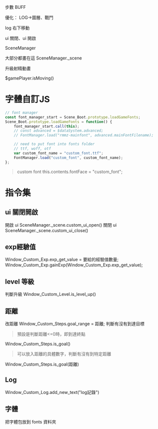 步數
BUFF

優化：
LOG->圖層、戰鬥

log 右下移動

ui 關閉、ui 開啟

SceneManager

大部分都畫在這
SceneManager._scene

升級射精動畫

$gamePlayer.isMoving()


# 字體自訂JS
```js
// font manager
const font_manager_start = Scene_Boot.prototype.loadGameFonts;
Scene_Boot.prototype.loadGameFonts = function() {
    font_manager_start.call(this);
    // const advanced = $dataSystem.advanced;
    // FontManager.load("rmmz-mainfont", advanced.mainFontFilename);

    // need to put font into fonts folder
    // ttf, woff, otf
    var custom_font_name = "custom_font.ttf";
    FontManager.load("custom_font", custom_font_name);
};
```

> custom font
this.contents.fontFace = "custom_font";

# 指令集
## ui 關閉開啟
開啟 ui
SceneManager._scene.custom_ui_open()
關閉 ui
SceneManager._scene.custom_ui_close()

## exp經驗值
Window_Custom_Exp.exp_get_value = 要給的經驗值數量;
Window_Custom_Exp.gainExp(Window_Custom_Exp.exp_get_value);

## level 等級
判斷升級
Window_Custom_Level.is_level_up()

## 距離
改距離
Window_Custom_Steps.goal_range = 距離;
判斷有沒有到達目標

> 預設是判斷距離<=0時，即到達終點

Window_Custom_Steps.is_goal()

> 可以放入距離的具體數字，判斷有沒有到特定距離

Window_Custom_Steps.is_goal(距離)

## Log
Window_Custom_Log.add_new_text("log記錄")

## 字體
把字體包放到 fonts 資料夾
